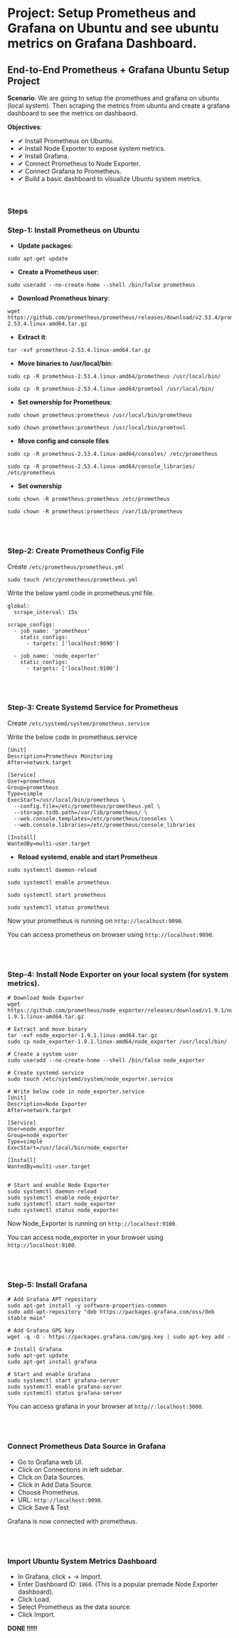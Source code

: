 # Project: Setup Prometheus and Grafana on Ubuntu and see ubuntu metrics on Grafana Dashboard.

## End-to-End Prometheus + Grafana Ubuntu Setup Project

**Scenario**: We are going to setup the promethues and grafana on ubuntu (local system). Then scraping the metrics from ubuntu and create a grafana dashboard to see the metrics on dashbaord.

**Objectives**:
- ✔ Install Prometheus on Ubuntu.
- ✔ Install Node Exporter to expose system metrics.
- ✔ Install Grafana.
- ✔ Connect Prometheus to Node Exporter.
- ✔ Connect Grafana to Prometheus.
- ✔ Build a basic dashboard to visualize Ubuntu system metrics.

<br>

### Steps

### Step-1: Install Prometheus on Ubuntu

- **Update packages**:
```
sudo apt-get update
```

- **Create a Prometheus user**:
```
sudo useradd --no-create-home --shell /bin/false prometheus
```

- **Download Prometheus binary**:
```
wget https://github.com/prometheus/prometheus/releases/download/v2.53.4/prometheus-2.53.4.linux-amd64.tar.gz
```

- **Extract it**:
```
tar -xvf prometheus-2.53.4.linux-amd64.tar.gz
```

- **Move binaries to /usr/local/bin**:
```
sudo cp -R prometheus-2.53.4.linux-amd64/prometheus /usr/local/bin/

sudo cp -R prometheus-2.53.4.linux-amd64/promtool /usr/local/bin/
```

- **Set ownership for Prometheus**:
```
sudo chown prometheus:prometheus /usr/local/bin/prometheus

sudo chown prometheus:prometheus /usr/local/bin/promtool
```

- **Move config and console files**
```
sudo cp -R prometheus-2.53.4.linux-amd64/consoles/ /etc/prometheus

sudo cp -R prometheus-2.53.4.linux-amd64/console_libraries/ /etc/prometheus
```

- **Set ownership**
```
sudo chown -R prometheus:prometheus /etc/prometheus

sudo chown -R prometheus:prometheus /var/lib/prometheus
```

<br>
<br>

### Step-2: Create Prometheus Config File

Create ```/etc/prometheus/prometheus.yml```

```
sudo touch /etc/prometheus/prometheus.yml
```

Write the below yaml code in prometheus.yml file.

```
global:
  scrape_interval: 15s

scrape_configs:
  - job_name: 'prometheus'
    static_configs:
      - targets: ['localhost:9090']

  - job_name: 'node_exporter'
    static_configs:
      - targets: ['localhost:9100']
```

<br>
<br>

### Step-3: Create Systemd Service for Prometheus

Create ```/etc/systemd/system/prometheus.service```

Write the below code in prometheus.service

```
[Unit]
Description=Prometheus Monitoring
After=network.target

[Service]
User=prometheus
Group=prometheus
Type=simple
ExecStart=/usr/local/bin/prometheus \
  --config.file=/etc/prometheus/prometheus.yml \
  --storage.tsdb.path=/var/lib/prometheus/ \
  --web.console.templates=/etc/prometheus/consoles \
  --web.console.libraries=/etc/prometheus/console_libraries

[Install]
WantedBy=multi-user.target
```

- **Reload systemd, enable and start Prometheus**
```
sudo systemctl daemon-reload

sudo systemctl enable prometheus

sudo systemctl start prometheus

sudo systemctl status prometheus
```

Now your prometheus is running on ```http://localhost:9090```.

You can access prometheus on browser using ```http://localhost:9090```.

<br>
<br>

### Step-4: Install Node Exporter on your local system (for system metrics).

```
# Download Node Exporter
wget https://github.com/prometheus/node_exporter/releases/download/v1.9.1/node_exporter-1.9.1.linux-amd64.tar.gz

# Extract and move binary
tar -xvf node_exporter-1.9.1.linux-amd64.tar.gz
sudo cp node_exporter-1.9.1.linux-amd64/node_exporter /usr/local/bin/

# Create a system user
sudo useradd --no-create-home --shell /bin/false node_exporter

# Create systemd service
sudo touch /etc/systemd/system/node_exporter.service

# Write below code in node_exporter.service
[Unit]
Description=Node Exporter
After=network.target

[Service]
User=node_exporter
Group=node_exporter
Type=simple
ExecStart=/usr/local/bin/node_exporter

[Install]
WantedBy=multi-user.target


# Start and enable Node Exporter
sudo systemctl daemon-reload
sudo systemctl enable node_exporter
sudo systemctl start node_exporter
sudo systemctl status node_exporter
```

Now Node_Exporter is running on ```http://localhost:9100```.

You can access node_exporter in your browser using ```http://localhost:9100```.

<br>
<br>

### Step-5: Install Grafana

```
# Add Grafana APT repository
sudo apt-get install -y software-properties-common
sudo add-apt-repository "deb https://packages.grafana.com/oss/deb stable main"

# Add Grafana GPG key
wget -q -O - https://packages.grafana.com/gpg.key | sudo apt-key add -

# Install Grafana
sudo apt-get update
sudo apt-get install grafana

# Start and enable Grafana
sudo systemctl start grafana-server
sudo systemctl enable grafana-server
sudo systemctl status grafana-server
```

You can access grafana in your browser at ```http//:localhost:3000```.

<br>
<br>

### Connect Prometheus Data Source in Grafana

- Go to Grafana web UI.
- Click on Connections in left sidebar.
- Click on Data Sources.
- Click in Add Data Source.
- Choose Prometheus.
- URL: ```http://localhost:9090```.
- Click Save & Test

Grafana is now connected with prometheus.

<br>
<br>

### Import Ubuntu System Metrics Dashboard

- In Grafana, click + → Import.
- Enter Dashboard ID: ```1860```. (This is a popular premade Node Exporter dashboard).
- Click Load.
- Select Prometheus as the data source.
- Click Import.

**DONE !!!!!**
